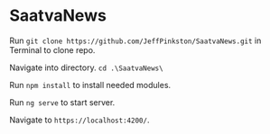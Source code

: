 # SaatvaNews

Run `git clone https://github.com/JeffPinkston/SaatvaNews.git` in Terminal to clone repo.

Navigate into directory. `cd .\SaatvaNews\`

Run `npm install` to install needed modules.

Run `ng serve` to start server.

Navigate to `https://localhost:4200/`.
